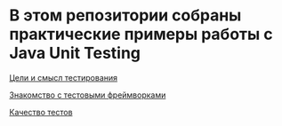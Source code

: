 # В этом репозитории собраны практические примеры работы с Java Unit Testing

[Цели и смысл тестирования](https://github.com/MikhailAkulov/Java_Unit_Testing/tree/main/src/main/java/ru/gb/examples/Example_1)

[Знакомство с тестовыми фреймворками](https://github.com/MikhailAkulov/Java_Unit_Testing/tree/main/src/main/java/ru/gb/examples/Example_2)

[Качество тестов](https://github.com/MikhailAkulov/Java_Unit_Testing/tree/main/src/main/java/ru/gb/examples/Example_3)